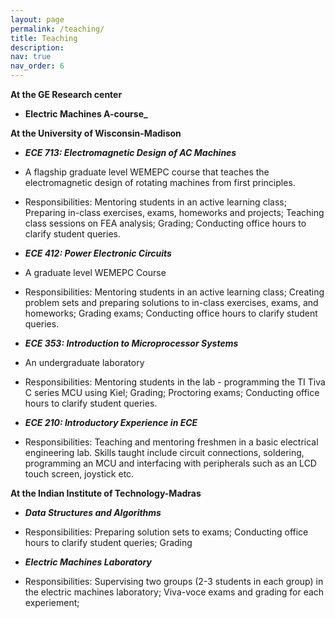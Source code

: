 ```yaml
---
layout: page
permalink: /teaching/
title: Teaching
description:
nav: true
nav_order: 6
---
```

**At the GE Research center**
  - **Electric Machines A-course_** 

**At the University of Wisconsin-Madison**
  - **_ECE 713: Electromagnetic Design of AC Machines_** 
  - A flagship graduate level WEMEPC course that teaches the electromagnetic design of rotating machines from first principles.
  - Responsibilities: Mentoring students in an active learning class; Preparing in-class exercises, exams, homeworks and projects; Teaching class sessions on FEA analysis; Grading; Conducting office hours to clarify student queries. 

  - **_ECE 412: Power Electronic Circuits_** 
  - A graduate level WEMEPC Course
  - Responsibilities: Mentoring students in an active learning class; Creating problem sets and preparing solutions to in-class exercises, exams, and homeworks; Grading exams; Conducting office hours to clarify student queries. 

  - **_ECE 353: Introduction to Microprocessor Systems_**
  - An undergraduate laboratory
  - Responsibilities: Mentoring students in the lab - programming the TI Tiva C series MCU using Kiel; Grading; Proctoring exams; Conducting office hours to clarify student queries. 

  - **_ECE 210: Introductory Experience in ECE_**
  - Responsibilities: Teaching and mentoring freshmen in a basic electrical engineering lab. Skills taught include circuit connections, soldering, programming an MCU and interfacing with peripherals such as an LCD touch screen, joystick etc. 

**At the Indian Institute of Technology-Madras** 
  - **_Data Structures and Algorithms_**
  - Responsibilities: Preparing solution sets to exams; Conducting office hours to clarify student queries; Grading

  - **_Electric Machines Laboratory_**
  - Responsibilities: Supervising two groups (2-3 students in each group) in the electric machines laboratory; Viva-voce exams and grading for each experiement; 
